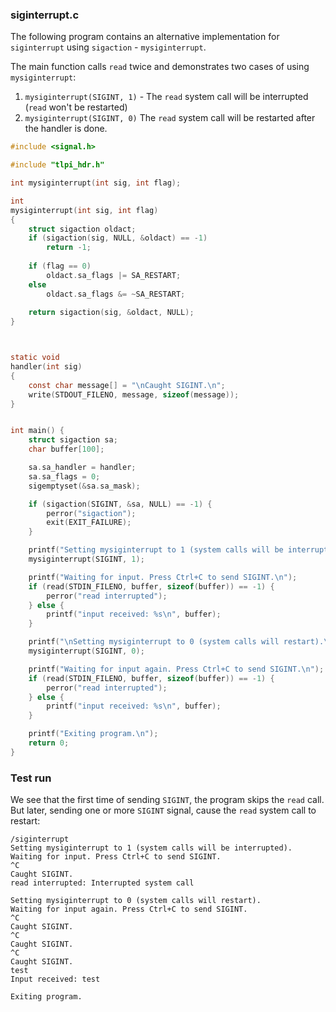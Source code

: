 ### siginterrupt.c
The following program contains an alternative implementation for `siginterrupt` using `sigaction` - `mysiginterrupt`.

The main function calls `read` twice and demonstrates two cases of using `mysiginterrupt`:

1. `mysiginterrupt(SIGINT, 1)` - The `read` system call will be interrupted (`read` won't be restarted)
2. `mysiginterrupt(SIGINT, 0)` The `read`  system call will be restarted after the handler is done.


```C
#include <signal.h>

#include "tlpi_hdr.h"

int mysiginterrupt(int sig, int flag);

int
mysiginterrupt(int sig, int flag)
{
    struct sigaction oldact;
    if (sigaction(sig, NULL, &oldact) == -1)
        return -1;
    
    if (flag == 0)
        oldact.sa_flags |= SA_RESTART;
    else
        oldact.sa_flags &= ~SA_RESTART;
    
    return sigaction(sig, &oldact, NULL);
}



static void
handler(int sig)
{
    const char message[] = "\nCaught SIGINT.\n";
    write(STDOUT_FILENO, message, sizeof(message));
}


int main() {
    struct sigaction sa;
    char buffer[100];

    sa.sa_handler = handler;
    sa.sa_flags = 0;
    sigemptyset(&sa.sa_mask);

    if (sigaction(SIGINT, &sa, NULL) == -1) {
        perror("sigaction");
        exit(EXIT_FAILURE);
    }

    printf("Setting mysiginterrupt to 1 (system calls will be interrupted).\n");
    mysiginterrupt(SIGINT, 1);

    printf("Waiting for input. Press Ctrl+C to send SIGINT.\n");
    if (read(STDIN_FILENO, buffer, sizeof(buffer)) == -1) {
        perror("read interrupted");
    } else {
        printf("input received: %s\n", buffer);
    }

    printf("\nSetting mysiginterrupt to 0 (system calls will restart).\n");
    mysiginterrupt(SIGINT, 0);

    printf("Waiting for input again. Press Ctrl+C to send SIGINT.\n");
    if (read(STDIN_FILENO, buffer, sizeof(buffer)) == -1) {
        perror("read interrupted");
    } else {
        printf("input received: %s\n", buffer);
    }

    printf("Exiting program.\n");
    return 0;
}

```

### Test run
We see that the first time of sending `SIGINT`, the program skips the `read` call. But later, sending one or more `SIGINT` signal, cause the `read` system call to restart:
```
/siginterrupt
Setting mysiginterrupt to 1 (system calls will be interrupted).
Waiting for input. Press Ctrl+C to send SIGINT.
^C
Caught SIGINT.
read interrupted: Interrupted system call

Setting mysiginterrupt to 0 (system calls will restart).
Waiting for input again. Press Ctrl+C to send SIGINT.
^C
Caught SIGINT.
^C
Caught SIGINT.
^C
Caught SIGINT.
test
Input received: test

Exiting program.
```
